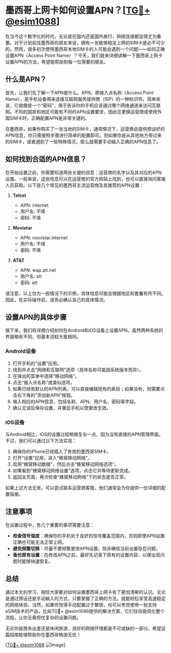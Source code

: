 # 墨西哥上网卡如何设置APN？[[TG💪+ @esim1088](https://t.me/s/esim1088)]

在当今这个数字化的时代，无论是在国内还是国外旅行，网络连接都显得尤为重要。对于计划前往墨西哥的朋友来说，拥有一张能够稳定上网的SIM卡是必不可少的。然而，很多初次使用墨西哥本地SIM卡的人可能会遇到一个问题——如何正确设置APN（Access Point Name）？今天，我们就来详细讲解一下墨西哥上网卡设置APN的方法，希望能帮助到每一位需要的朋友。

## 什么是APN？

首先，让我们先了解一下APN是什么。APN，即接入点名称（Access Point Name），是手机设备用来连接互联网服务提供商（ISP）的一种标识符。简单来说，它就像是一个“密码”，用于告诉你的手机应该通过哪个网络通道来访问互联网。不同的国家和地区可能有不同的APN设置要求，因此在更换运营商或使用外国SIM卡时，正确配置APN是非常关键的。

在墨西哥，如果你购买了一张当地的SIM卡，通常情况下，运营商会提供预设好的APN信息，你只需按照步骤进行简单的配置即可。但如果你是从其他地方带过来的SIM卡，或者遇到了一些特殊情况，那么就需要手动输入正确的APN信息了。

## 如何找到合适的APN信息？

在开始设置之前，你需要知道两张关键的信息：运营商的名字以及其对应的APN设置。一般来说，这些信息可以在运营商的官方网站上找到，也可以直接询问客服人员获取。以下是几个常见的墨西哥主流运营商及其推荐的APN设置：

1. **Telcel**  
   - APN: internet  
   - 用户名: 不填  
   - 密码: 不填  

2. **Movistar**  
   - APN: movistar.internet  
   - 用户名: 不填  
   - 密码: 不填  

3. **AT&T**  
   - APN: wap.att.net  
   - 用户名: att  
   - 密码: att  

请注意，以上仅为一般情况下的示例，具体信息可能会根据地区和套餐有所不同。因此，在实际操作前，请务必确认自己的具体情况。

## 设置APN的具体步骤

接下来，我们将详细介绍如何在Android和iOS设备上设置APN。虽然两种系统的界面略有不同，但基本流程大致相同。

### Android设备

1. 打开手机的“设置”应用。
2. 找到并点击“网络和互联网”选项（具体名称可能因系统版本而异）。
3. 在弹出的菜单中选择“移动网络”。
4. 点击“接入点名称”或类似选项。
5. 如果已经有默认的APN列表，可以直接编辑现有的条目；如果没有，则需要点击右下角的“添加新APN”按钮。
6. 输入相应的APN信息，包括名称、APN、用户名、密码等字段。
7. 确认无误后保存设置，并重启手机以使更改生效。

### iOS设备

与Android相比，iOS的设置过程稍微复杂一点，因为没有直接的APN管理界面。不过，我们可以通过以下方法实现：

1. 确保你的iPhone已经插入了有效的墨西哥SIM卡。
2. 打开“设置”应用，进入“蜂窝移动网络”。
3. 启用“蜂窝移动数据”，然后点击“蜂窝移动网络选项”。
4. 如果看到“蜂窝移动网络设置”选项，点击它并等待更新完成。
5. 返回主页面，再次检查“蜂窝移动网络”下的状态是否正常。

如果上述方法无效，可以尝试联系运营商客服，他们通常会为你提供一份详细的配置指南。

## 注意事项

在设置过程中，有几个重要的事项需要注意：

- **检查信号强度**：确保你的手机处于良好的信号覆盖范围内，否则即使APN设置正确也可能无法正常上网。
- **避免频繁切换**：尽量不要频繁更改APN设置，除非确信当前设置存在问题。
- **备份原有设置**：在修改APN之前，最好先记录下原有的设置内容，以便出现问题时能够快速恢复。

## 总结

通过本文的学习，相信大家都对如何设置墨西哥上网卡有了更加清晰的认识。无论是通过预设还是手动输入的方式，只要掌握了正确的方法，就能轻松享受高速稳定的网络体验。当然，如果你觉得手动配置过于繁琐，也可以考虑使用一些支持eSIM技术的产品，比如TG💪+ @esim1088提供的解决方案，它们往往能简化整个流程，让你无需担忧复杂的设置问题。

无论你是商务出差还是休闲旅游，良好的网络环境都是不可或缺的一部分。希望这篇指南能够帮助你在墨西哥畅游无忧！

[[TG💪+ @esim1088](https://t.me/s/esim1088) ![Image](https://i.postimg.cc/4NQfJmqS/Snipaste-2025-05-13-00-14-12.png)]